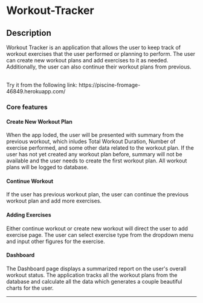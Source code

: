 # Workout-Tracker

## Description

  
 <p>Workout Tracker is an application that allows the user to keep track of workout exercises that the user performed or planning to perform. The user can create new workout plans and add exercises to it as needed. Additionally, the user can also continue their workout plans from previous.</p><br>Try it from the following link: https://piscine-fromage-46849.herokuapp.com/</p>  

### Core features

#### Create New Workout Plan
 <p> When the app loded, the user will be presented with summary from the previous workout, which inludes Total Workout Duration, Number of exercise performed, and some other data related to the workout plan. If the user has not yet created any workout plan before, summary will not be available and the user needs to create the first workout plan. All workout plans will be logged to database.</p> 

#### Continue Workout
 <p> If the user has previous workout plan, the user can continue the previous workout plan and add more exercises.</p> 

#### Adding Exercises
<p> Either continue workout or create new workout will direct the user to add exercise page. The user can select exercise type from the dropdown menu and input other figures for the exercise.</p>

#### Dashboard
 <p> The Dashboard page displays a summarized report on the user's overall workout status. The application tracks all the workout plans from the database and calculate all the data which generates a couple beautiful charts for the user.</p> 

  ---  